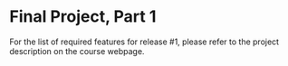 # Final Project, Part 1

For the list of required features for release #1, please refer to the project description on the course webpage.
